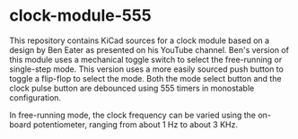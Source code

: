 clock-module-555
================

This repository contains KiCad sources for a clock module based on a
design by Ben Eater as presented on his YouTube channel. Ben's version
of this module uses a mechanical toggle switch to select the free-running
or single-step mode. This version uses a more easily sourced push button
to toggle a flip-flop to select the mode. Both the mode select button
and the clock pulse button are debounced using 555 timers in monostable
configuration.

In free-running mode, the clock frequency can be varied using the 
on-board potentiometer, ranging from about 1 Hz to about 3 KHz.
